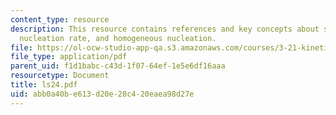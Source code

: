 ```yaml
---
content_type: resource
description: This resource contains references and key concepts about steady-state
  nucleation rate, and homogeneous nucleation.
file: https://ol-ocw-studio-app-qa.s3.amazonaws.com/courses/3-21-kinetic-processes-in-materials-spring-2006/abb0a40be613d20e28c420eaea98d27e_ls24.pdf
file_type: application/pdf
parent_uid: f1d1babc-c43d-1f07-64ef-1e5e6df16aaa
resourcetype: Document
title: ls24.pdf
uid: abb0a40b-e613-d20e-28c4-20eaea98d27e
---
```

